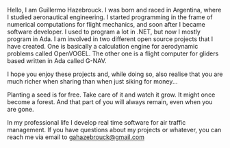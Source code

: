 Hello, I am Guillermo Hazebrouck. I was born and raced in Argentina, where I studied aeronautical engineering. I started programming in the frame of numerical computations for flight mechanics, and soon after I became software developer.
I used to program a lot in .NET, but now I mostly program in Ada. I am involved in two different open source projects that I have created.
One is basically a calculation engine for aerodynamic problems called OpenVOGEL.
The other one is a flight computer for gliders based written in Ada called G-NAV.

I hope you enjoy these projects and, while doing so, also realise that you are much richer when sharing than when just siking for money... 

Planting a seed is for free.
Take care of it and watch it grow.
It might once become a forest.
And that part of you will always remain,
even when you are gone.


In my professional life I develop real time software for air traffic management.
If you have questions about my projects or whatever, you can reach me via email to gahazebrouck@gmail.com
